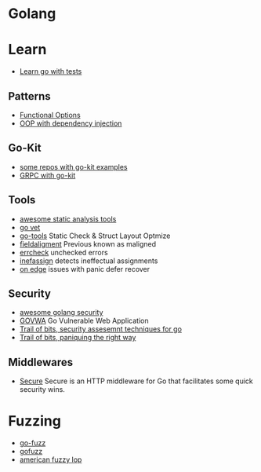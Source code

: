 # Golang

# Learn
* [Learn go with tests](https://quii.gitbook.io/learn-go-with-tests/)

## Patterns
* [Functional Options](https://www.sohamkamani.com/golang/options-pattern/)
* [OOP with dependency injection](https://www.toptal.com/go/golang-oop-tutorial)


## Go-Kit
* [some repos with go-kit examples](https://github.com/jwenz723?after=Y3Vyc29yOnYyOpK5MjAxOS0wNy0yN1QwMjoyNzozNiswMjowMM4L29jq&tab=repositories)
* [GRPC with go-kit](https://kubernetes.io/blog/2019/03/21/a-guide-to-kubernetes-admission-controllers/)

## Tools
* [awesome static analysis tools](https://github.com/analysis-tools-dev/static-analysis#go)
* [go vet](https://pkg.go.dev/cmd/vet)
* [go-tools](https://github.com/dominikh/go-tools) Static Check & Struct Layout Optmize
* [fieldaligment](https://pkg.go.dev/golang.org/x/tools/go/analysis/passes/fieldalignment) Previous known as maligned
* [errcheck](https://github.com/kisielk/errcheck) unchecked errors
* [inefassign](https://github.com/gordonklaus/ineffassign) detects ineffectual assignments
* [on edge](https://github.com/trailofbits/on-edge) issues with panic defer recover


## Security
* [awesome golang security](https://github.com/guardrailsio/awesome-golang-security)
* [GOVWA](https://github.com/0c34/govwa) Go Vulnerable Web Application
* [Trail of bits, security assesemnt techniques for go](https://blog.trailofbits.com/2019/11/07/attacking-go-vr-ttps/)
* [Trail of bits, paniquing the right way](https://blog.trailofbits.com/2019/06/26/panicking-the-right-way-in-go/)

## Middlewares
* [Secure](https://github.com/unrolled/secure) Secure is an HTTP middleware for Go that facilitates some quick security wins.

# Fuzzing
* [go-fuzz](https://github.com/dvyukov/go-fuzz)
* [gofuzz](https://github.com/google/gofuzz)
* [american fuzzy lop](https://lcamtuf.coredump.cx/afl/)

